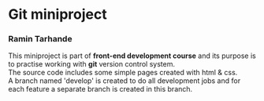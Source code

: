 # Git miniproject
### Ramin Tarhande

This miniproject is part of **front-end development course** and its purpose is to practise working with **git** version control system.  
The source code includes some simple pages created with html & css.  
A branch named 'develop' is created to do all development jobs and for each feature a separate branch is created in this branch.  

